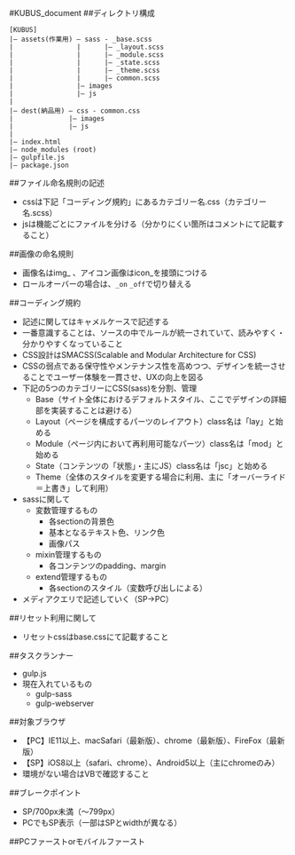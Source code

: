 #KUBUS_document
##ディレクトリ構成
```
[KUBUS]
|— assets(作業用) — sass - _base.scss
|                |      |— _layout.scss
|                |      |— _module.scss
|                |      |— _state.scss
|                |      |— _theme.scss
|                |      |— common.scss
|                |— images
|                |— js
|
|— dest(納品用) — css - common.css
|              |— images
|              |— js
|
|— index.html
|— node_modules (root)
|— gulpfile.js
|— package.json
```

##ファイル命名規則の記述
- cssは下記「コーディング規約」にあるカテゴリー名.css（カテゴリー名.scss）
- jsは機能ごとにファイルを分ける（分かりにくい箇所はコメントにて記載すること）

##画像の命名規則
- 画像名はimg_ 、アイコン画像はicon_を接頭につける
- ロールオーバーの場合は、`_on` `_off`で切り替える

##コーディング規約
- 記述に関してはキャメルケースで記述する
- 一番意識することは、ソースの中でルールが統一されていて、読みやすく・分かりやすくなっていること
- CSS設計はSMACSS(Scalable and Modular Architecture for CSS)
- CSSの弱点である保守性やメンテナンス性を高めつつ、デザインを統一させることでユーザー体験を一貫させ、UXの向上を図る
- 下記の5つのカテゴリーにCSS(sass)を分割、管理
	- Base（サイト全体におけるデフォルトスタイル、ここでデザインの詳細部を実装することは避ける）
	- Layout（ページを構成するパーツのレイアウト）class名は「lay」と始める
	- Module（ページ内において再利用可能なパーツ）class名は「mod」と始める
	- State（コンテンツの「状態」・主にJS）class名は「jsc」と始める
	- Theme（全体のスタイルを変更する場合に利用、主に「オーバーライド＝上書き」して利用）
- sassに関して
	- 変数管理するもの
		- 各sectionの背景色
		- 基本となるテキスト色、リンク色
		- 画像パス
	- mixin管理するもの
		- 各コンテンツのpadding、margin
	- extend管理するもの
		- 各sectionのスタイル（変数呼び出しによる）
- メディアクエリで記述していく（SP→PC）

<!--
	- ベンダープリフェックスの呼び出し
 -->

##リセット利用に関して
- リセットcssはbase.cssにて記載すること

##タスクランナー
- gulp.js
- 現在入れているもの
	- gulp-sass
	- gulp-webserver

##対象ブラウザ
- 【PC】IE11以上、macSafari（最新版）、chrome（最新版）、FireFox（最新版）
- 【SP】iOS8以上（safari、chrome）、Android5以上（主にchromeのみ）
- 環境がない場合はVBで確認すること

##ブレークポイント
- SP/700px未満（〜799px）
- PCでもSP表示（一部はSPとwidthが異なる）

##PCファーストorモバイルファースト
